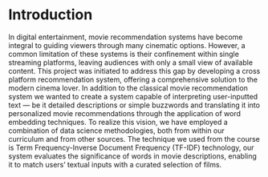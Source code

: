 # Introduction

In digital entertainment, movie recommendation systems have become integral to guiding viewers through many cinematic options. However, a common limitation of these systems is their confinement within single streaming platforms, leaving audiences with only a small view of available content. This project was initiated to address this gap by developing a cross platform recommendation system, offering a comprehensive solution to the modern cinema lover. In addition to the classical movie recommendation system we wanted to create a system capable of interpreting user-inputted text — be it detailed descriptions or simple buzzwords and translating it into personalized movie recommendations through the application of word embedding techniques.
To realize this vision, we have employed a combination of data science methodologies, both from within our curriculum and from other sources. The technique we used from the course is Term Frequency-Inverse Document Frequency (TF-IDF) technology, our system evaluates the significance of words in movie descriptions, enabling it to match users’ textual inputs with a curated selection of films.
